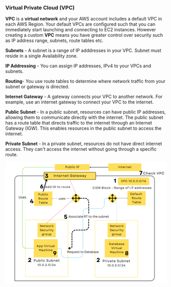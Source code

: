 ### Virtual Private Cloud (VPC)

**VPC** is a **virtual network** and your AWS account includes a default VPC in each AWS Region. Your default VPCs are configured such that you can immediately start launching and connecting to EC2 instances.
However creating a custom **VPC** means you have greater control over security such as IP address range, subnets, route tables etc. 

**Subnets** - A subnet is a range of IP adddresses in your VPC. Subnet must reside in a single Availability zone. 

**IP Addressing** - You can assign IP addresses, IPv4 to your VPCs and subnets. 

**Routing**- You use route tables to determine where network traffic from your subnet or gateway is directed. 

**Internet Gateway** - A gateway connects your VPC to another network. For example, use an internet gateway to connect your VPC to the internet.

**Public Subnet** - In a public subnet, resources can have public IP addresses, allowing them to communicate directly with the internet.
The public subnet has a route table that directs traffic to the internet through an Internet Gateway (IGW). This enables resources in the public subnet to access the internet.

**Private Subnet** - In a private subnet, resources do not have direct internet access. They can't access the internet without going through a specific route.

![Alt text](images/VPC.png)